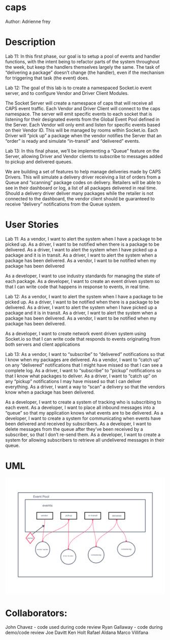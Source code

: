 # caps
Author: Adrienne frey

# Description

Lab 11:
 In this first phase, our goal is to setup a pool of events and handler functions, with the intent being to refactor parts of the system throughout the week, but keep the handlers themselves largely the same. The task of “delivering a package” doesn’t change (the handler), even if the mechanism for triggering that task (the event) does.

Lab 12:
The goal of this lab is to create a namespaced Socket.io event server, and to configure Vendor and Driver Client Modules.

The Socket Server will create a namespace of caps that will receive all CAPS event traffic.
Each Vendor and Driver Client will connect to the caps namespace.
The server will emit specific events to each socket that is listening for their designated events from the Global Event Pool defined in the Server.
Each Vendor will only emit and listen for specific events based on their Vendor ID. This will be managed by rooms within Socket.io.
Each Driver will “pick up” a package when the vendor notifies the Server that an “order” is ready and simulate “in-transit” and “delivered” events.

Lab 13:
In this final phase, we’ll be implementing a “Queue” feature on the Server, allowing Driver and Vendor clients to subscribe to messages added to pickup and delivered queues.

We are building a set of features to help manage deliveries made by CAPS Drivers. This will simulate a delivery driver receiving a list of orders from a Queue and “scanning” package codes on delivery. Retailers will be able to see in their dashboard or log, a list of all packages delivered in real time. Should a delivery driver deliver many packages while the retailer is not connected to the dashboard, the vendor client should be guaranteed to receive “delivery” notifications from the Queue system.


# User Stories

Lab 11:
As a vendor, I want to alert the system when I have a package to be picked up. As a driver, I want to be notified when there is a package to be delivered.
As a driver, I want to alert the system when I have picked up a package and it is in transit. As a driver, I want to alert the system when a package has been delivered.
As a vendor, I want to be notified when my package has been delivered

As a developer, I want to use industry standards for managing the state of each package. As a developer, I want to create an event driven system so that I can write code that happens in response to events, in real time.

Lab 12:
As a vendor, I want to alert the system when I have a package to be picked up. As a driver, I want to be notified when there is a package to be delivered. As a driver, I want to alert the system when I have picked up a package and it is in transit. As a driver, I want to alert the system when a package has been delivered. As a vendor, I want to be notified when my package has been delivered.

As a developer, I want to create network event driven system using Socket.io so that I can write code that responds to events originating from both servers and client applications

Lab 13:
As a vendor, I want to “subscribe” to “delivered” notifications so that I know when my packages are delivered. As a vendor, I want to “catch up” on any “delivered” notifications that I might have missed so that I can see a complete log. As a driver, I want to “subscribe” to “pickup” notifications so that I know what packages to deliver. As a driver, I want to “catch up” on any “pickup” notifications I may have missed so that I can deliver everything. As a driver, I want a way to “scan” a delivery so that the vendors know when a package has been delivered.

As a developer, I want to create a system of tracking who is subscribing to each event.
As a developer, I want to place all inbound messages into a “queue” so that my application knows what events are to be delivered.
As a developer, I want to create a system for communicating when events have been delivered and received by subscribers.
As a developer, I want to delete messages from the queue after they’ve been received by a subscriber, so that I don’t re-send them.
As a developer, I want to create a system for allowing subscribers to retrieve all undelivered messages in their queue.

# UML

![LAB 11 & 12 & 13](assets/Lab11UML.png)

# Collaborators:
John Chavez - code used during code review
Ryan Gallaway - code during demo/code review
Joe Davitt 
Ken Holt
Rafael Aldana
Marco Villifana

